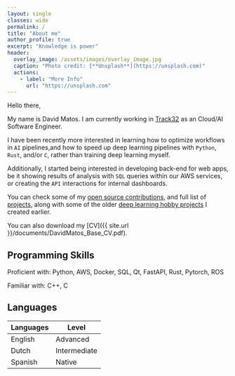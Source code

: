 ```yaml
---
layout: single
classes: wide
permalink: /
title: "About me"
author_profile: true
excerpt: "Knowledge is power"
header:
  overlay_image: /assets/images/overlay_image.jpg
  caption: "Photo credit: [**Unsplash**](https://unsplash.com)"
  actions:
    - label: "More Info"
      url: "https://unsplash.com"
---
```


Hello there, 

My name is David Matos. I am currently working in [Track32](https://www.track32.nl/) as an Cloud/AI Software Engineer.


I have been recently more interested in  learning how to optimize workflows in `AI` pipelines,and how to speed up deep learning pipelines with `Python`, `Rust`, and/or `C`, rather than training deep learning myself. 

Additionally, I started being interested in developing back-end for web apps, be it showing results of analysis with `SQL` queries within our AWS services, or creating the `API` interactions for internal dashboards. 

You can check some of my [open source contributions]({{site.url}}/projects/oss-contributions), and full list of [projects]({{site.url}}/projects), along with some of the older [deep learning hobby projects]({{site.url}}/projects/dl-hobby-projects) I created earlier. 


You can also download my [CV]({{ site.url }}/documents/DavidMatos_Base_CV.pdf).

## Programming Skills
Proficient with: Python, AWS, Docker, SQL, Qt, FastAPI, Rust, Pytorch, ROS

Familiar with: C++, C

## Languages

| Languages 	|     Level    	|
| ---------	    | ------------	|
|  English  	|   Advanced   	|
|   Dutch   	| Intermediate 	|
|  Spanish  	|    Native    	|




